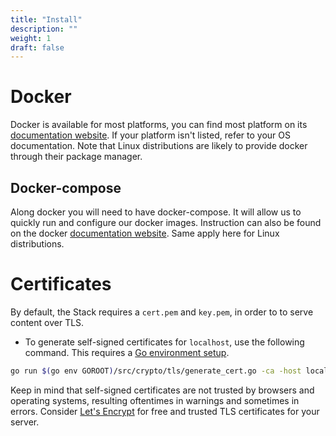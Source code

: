 ```yaml
---
title: "Install"
description: ""
weight: 1
draft: false
--- 
```


# <a name="docker">Docker</a>

Docker is available for most platforms, you can find most platform on its [documentation website](https://docs.docker.com/install/).
If your platform isn't listed, refer to your OS documentation. Note that Linux distributions are likely to provide docker through their package manager.

## <a name="docker-compose">Docker-compose</a>

Along docker you will need to have docker-compose. It will allow us to quickly run and configure our docker images.
Instruction can also be found on the docker [documentation website](https://docs.docker.com/compose/install/). Same apply here for Linux distributions.

# <a name="certificated">Certificates</a>

By default, the Stack requires a `cert.pem` and `key.pem`, in order to to serve content over TLS.

+ To generate self-signed certificates for `localhost`, use the following command. This requires a [Go environment setup](https://golang.org/doc/install).

```bash
go run $(go env GOROOT)/src/crypto/tls/generate_cert.go -ca -host localhost && chmod 0444 ./key.pem
```

Keep in mind that self-signed certificates are not trusted by browsers and operating systems, resulting oftentimes in warnings and sometimes in errors. Consider [Let's Encrypt](https://letsencrypt.org/getting-started/) for free and trusted TLS certificates for your server.
